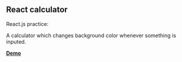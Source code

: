 ## **React calculator**
React.js practice:

 A calculator which changes background color whenever something is inputed.

[**Demo**](http://codepen.io/Yumichen/pen/WpVNLq)

